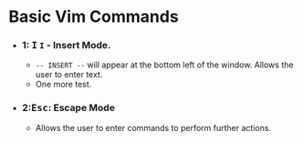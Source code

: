 # Basic Vim Commands

* ### 1: <kbd>I</kbd> `I` - Insert Mode.
	* `-- INSERT --` will appear at the bottom left of the window. Allows the user to enter text. 
	* One more test.
* ### 2:<kbd>Esc</kbd>: Escape Mode
	* Allows the user to enter commands to perform further actions.
